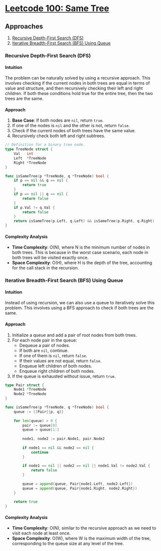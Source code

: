 # [Leetcode 100: Same Tree](https://leetcode.com/problems/same-tree/)

## Approaches
1. [Recursive Depth-First Search (DFS)](#recursive-depth-first-search-dfs)
2. [Iterative Breadth-First Search (BFS) Using Queue](#iterative-breadth-first-search-bfs-using-queue)

### Recursive Depth-First Search (DFS)

#### Intuition
The problem can be naturally solved by using a recursive approach. This involves checking if the current nodes in both trees are equal in terms of value and structure, and then recursively checking their left and right children. If both these conditions hold true for the entire tree, then the two trees are the same.

#### Approach
1. **Base Case**: If both nodes are `nil`, return `true`.
2. If one of the nodes is `nil` and the other is not, return `false`.
3. Check if the current nodes of both trees have the same value.
4. Recursively check both left and right subtrees.

```go
// Definition for a binary tree node.
type TreeNode struct {
    Val   int
    Left  *TreeNode
    Right *TreeNode
}

func isSameTree(p *TreeNode, q *TreeNode) bool {
    if p == nil && q == nil {
        return true
    }
    if p == nil || q == nil {
        return false
    }
    if p.Val != q.Val {
        return false
    }
    return isSameTree(p.Left, q.Left) && isSameTree(p.Right, q.Right)
}
```

#### Complexity Analysis
- **Time Complexity**: O(N), where N is the minimum number of nodes in both trees. This is because in the worst case scenario, each node in both trees will be visited exactly once.
- **Space Complexity**: O(H), where H is the depth of the tree, accounting for the call stack in the recursion.

### Iterative Breadth-First Search (BFS) Using Queue

#### Intuition
Instead of using recursion, we can also use a queue to iteratively solve this problem. This involves using a BFS approach to check if both trees are the same.

#### Approach
1. Initialize a queue and add a pair of root nodes from both trees.
2. For each node pair in the queue:
   - Dequeue a pair of nodes.
   - If both are `nil`, continue.
   - If one of them is `nil`, return `false`.
   - If their values are not equal, return `false`.
   - Enqueue left children of both nodes.
   - Enqueue right children of both nodes.
3. If the queue is exhausted without issue, return `true`.

```go
type Pair struct {
    Node1 *TreeNode
    Node2 *TreeNode
}

func isSameTree(p *TreeNode, q *TreeNode) bool {
    queue := []Pair{{p, q}}
    
    for len(queue) > 0 {
        pair := queue[0]
        queue = queue[1:]
        
        node1, node2 := pair.Node1, pair.Node2
        
        if node1 == nil && node2 == nil {
            continue
        }
        
        if node1 == nil || node2 == nil || node1.Val != node2.Val {
            return false
        }
        
        queue = append(queue, Pair{node1.Left, node2.Left})
        queue = append(queue, Pair{node1.Right, node2.Right})
    }
    
    return true
}
```

#### Complexity Analysis
- **Time Complexity**: O(N), similar to the recursive approach as we need to visit each node at least once.
- **Space Complexity**: O(W), where W is the maximum width of the tree, corresponding to the queue size at any level of the tree.

